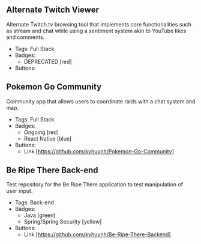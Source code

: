 ## Alternate Twitch Viewer
Alternate Twitch.tv browsing tool that implements core functionalities such as stream and chat while using a sentiment system akin to YouTube likes and comments.
- Tags: Full Stack
- Badges:
  - DEPRECATED [red]
- Buttons:
  <!-- - Link [https://example.com] -->

## Pokemon Go Community
Community app that allows users to coordinate raids with a chat system and map.
- Tags: Full Stack
- Badges:
  - Ongoing [red]
  - React Native [blue]
- Buttons:
  - Link [https://github.com/kvhuynh/Pokemon-Go-Community]

## Be Ripe There Back-end
Test repository for the Be Ripe There application to test manipulation of user input.
- Tags: Back-end
- Badges:
  - Java [green]
  - Spring/Spring Security [yellow]
- Buttons:
  - Link [https://github.com/kvhuynh/Be-Ripe-There-Backend]